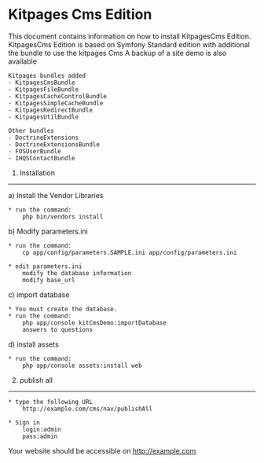 Kitpages Cms Edition
========================

This document contains information on how to install KitpagesCms Edition.
KitpagesCms Edition is based on Symfony Standard edition with additional the bundle to use the kitpages Cms
A backup of a site demo is also available

    Kitpages bundles added
    - KitpagesCmsBundle
    - KitpagesFileBundle
    - KitpagesCacheControlBundle
    - KitpagesSimpleCacheBundle
    - KitpagesRedirectBundle
    - KitpagesUtilBundle

    Other bundles
    - DoctrineExtensions
    - DoctrineExtensionsBundle
    - FOSUserBundle
    - IHQSContactBundle

1) Installation
---------------

a) Install the Vendor Libraries

    * run the command:
        php bin/vendors install

b) Modify parameters.ini

    * run the command:
        cp app/config/parameters.SAMPLE.ini app/config/parameters.ini

    * edit parameters.ini
        modify the database information
        modify base_url

c) import database

    * You must create the database.
    * run the command:
        php app/console kitCmsDemo:importDatabase
        answers to questions

d) install assets

    * run the command:
        php app/console assets:install web




2) publish all
-----------------------
    * type the following URL
        http://example.com/cms/nav/publishAll

    * Sign in
        login:admin
        pass:admin


Your website should be accessible on  http://example.com

